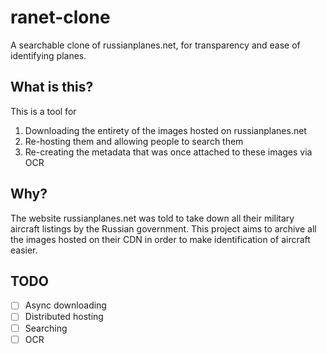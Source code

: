 # ranet-clone

A searchable clone of russianplanes.net, for transparency and ease of identifying planes.

## What is this?

This is a tool for
1. Downloading the entirety of the images hosted on russianplanes.net
2. Re-hosting them and allowing people to search them
3. Re-creating the metadata that was once attached to these images via OCR

## Why?

The website russianplanes.net was told to take down all their military aircraft listings by the Russian government.
This project aims to archive all the images hosted on their CDN in order to make identification of aircraft easier.

## TODO

- [ ] Async downloading
- [ ] Distributed hosting
- [ ] Searching
- [ ] OCR
